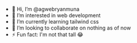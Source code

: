 - 👋 Hi, I’m @agwebryanmuna
- 👀 I’m interested in web development
- 🌱 I’m currently learning tailwind css
- 💞️ I’m looking to collaborate on nothing as of now
- ⚡ Fun fact: I'm not that tall 😂

<!---
agwebryanmuna/agwebryanmuna is a ✨ special ✨ repository because its `README.md` (this file) appears on your GitHub profile.
You can click the Preview link to take a look at your changes.
--->
